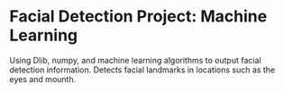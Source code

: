 # Facial Detection Project: Machine Learning
Using Dlib, numpy, and machine learning algorithms to output facial detection information. Detects facial landmarks in locations such as the eyes and mounth.
